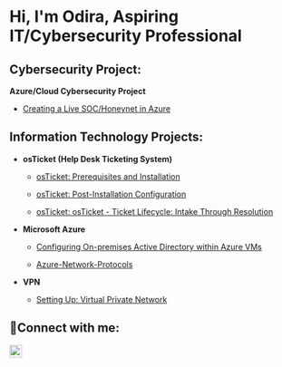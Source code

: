 <h1>Hi, I'm Odira, Aspiring IT/Cybersecurity Professional
  
<h2>Cybersecurity Project:</h2>
  
  <b>Azure/Cloud Cybersecurity Project</b>
    
  - [Creating a Live SOC/Honeynet in Azure](https://github.com/odiraonodugo/SOC-Cybersecurity-Project)
  
  
  

<h2> Information Technology Projects:</h2>



- <b>osTicket (Help Desk Ticketing System)</b>
  
   - [osTicket: Prerequisites and Installation](https://github.com/odiraonodugo/osticket-prereqs)
 
   - [osTicket: Post-Installation Configuration](https://github.com/odiraonodugo/post-install-config)
 
   - [osTicket: osTicket - Ticket Lifecycle: Intake Through Resolution](https://github.com/odiraonodugo/ticket-lifecycle)



- <b>Microsoft Azure</b>
  
   - [Configuring On-premises Active Directory within Azure VMs](https://github.com/odiraonodugo/configure-ad)
  
   - [Azure-Network-Protocols](https://github.com/odiraonodugo/azure-network-protocols)



- <b>VPN</b>  
  
   - [Setting Up: Virtual Private Network](https://github.com/odiraonodugo/Virtual-Private-Network)
  

<h2>🤳Connect with me:</h2>


[<img align="left" alt="odiraonodugo | LinkedIn" width="22px" src="https://cdn.jsdelivr.net/npm/simple-icons@v3/icons/linkedin.svg" />][linkedin]


[linkedin]: https://www.linkedin.com/in/odira-onodugo-95284597
